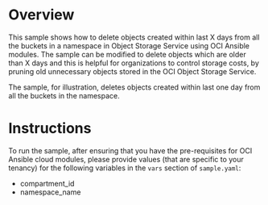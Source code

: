 # Overview

This sample shows how to delete objects created within last X days from all the buckets in a namespace in Object Storage Service using OCI Ansible modules.
The sample can be modified to delete objects which are older than X days and this is helpful for organizations to control storage costs, by pruning old unnecessary objects stored in the OCI Object Storage Service.

The sample, for illustration, deletes objects created within last one day from all the buckets in the namespace.

# Instructions

To run the sample, after ensuring that you have the pre-requisites for OCI Ansible cloud modules, please provide values (that are specific to your tenancy) for the following variables in the `vars` section of `sample.yaml`:

- compartment_id
- namespace_name
